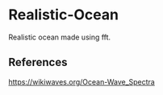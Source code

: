 # Realistic-Ocean
Realistic ocean made using fft.

## References
https://wikiwaves.org/Ocean-Wave_Spectra
